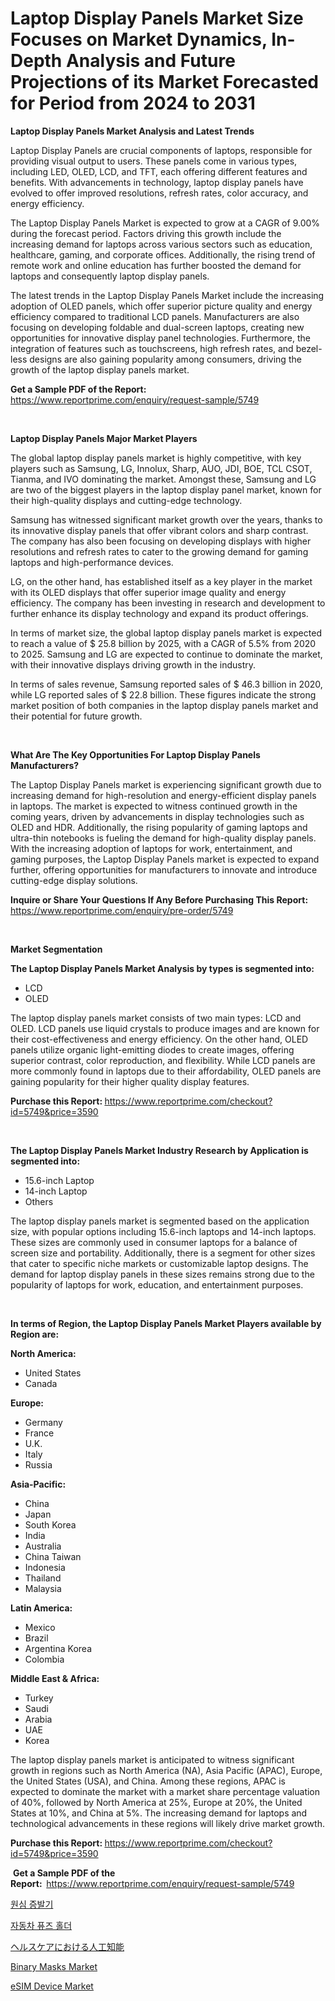 <p><h1>Laptop Display Panels Market Size Focuses on Market Dynamics, In-Depth Analysis and Future Projections of its Market Forecasted for Period from 2024 to 2031</h1></p><p><strong>Laptop Display Panels Market Analysis and Latest Trends</strong></p>
<p><p>Laptop Display Panels are crucial components of laptops, responsible for providing visual output to users. These panels come in various types, including LED, OLED, LCD, and TFT, each offering different features and benefits. With advancements in technology, laptop display panels have evolved to offer improved resolutions, refresh rates, color accuracy, and energy efficiency.</p><p>The Laptop Display Panels Market is expected to grow at a CAGR of 9.00% during the forecast period. Factors driving this growth include the increasing demand for laptops across various sectors such as education, healthcare, gaming, and corporate offices. Additionally, the rising trend of remote work and online education has further boosted the demand for laptops and consequently laptop display panels.</p><p>The latest trends in the Laptop Display Panels Market include the increasing adoption of OLED panels, which offer superior picture quality and energy efficiency compared to traditional LCD panels. Manufacturers are also focusing on developing foldable and dual-screen laptops, creating new opportunities for innovative display panel technologies. Furthermore, the integration of features such as touchscreens, high refresh rates, and bezel-less designs are also gaining popularity among consumers, driving the growth of the laptop display panels market.</p></p>
<p><strong>Get a Sample PDF of the Report:&nbsp;</strong> <a href="https://www.reportprime.com/enquiry/request-sample/5749">https://www.reportprime.com/enquiry/request-sample/5749</a></p>
<p>&nbsp;</p>
<p><strong>Laptop Display Panels Major Market Players</strong></p>
<p><p>The global laptop display panels market is highly competitive, with key players such as Samsung, LG, Innolux, Sharp, AUO, JDI, BOE, TCL CSOT, Tianma, and IVO dominating the market. Amongst these, Samsung and LG are two of the biggest players in the laptop display panel market, known for their high-quality displays and cutting-edge technology.</p><p>Samsung has witnessed significant market growth over the years, thanks to its innovative display panels that offer vibrant colors and sharp contrast. The company has also been focusing on developing displays with higher resolutions and refresh rates to cater to the growing demand for gaming laptops and high-performance devices.</p><p>LG, on the other hand, has established itself as a key player in the market with its OLED displays that offer superior image quality and energy efficiency. The company has been investing in research and development to further enhance its display technology and expand its product offerings.</p><p>In terms of market size, the global laptop display panels market is expected to reach a value of $ 25.8 billion by 2025, with a CAGR of 5.5% from 2020 to 2025. Samsung and LG are expected to continue to dominate the market, with their innovative displays driving growth in the industry.</p><p>In terms of sales revenue, Samsung reported sales of $ 46.3 billion in 2020, while LG reported sales of $ 22.8 billion. These figures indicate the strong market position of both companies in the laptop display panels market and their potential for future growth.</p></p>
<p>&nbsp;</p>
<p><strong>What Are The Key Opportunities For Laptop Display Panels Manufacturers?</strong></p>
<p><p>The Laptop Display Panels market is experiencing significant growth due to increasing demand for high-resolution and energy-efficient display panels in laptops. The market is expected to witness continued growth in the coming years, driven by advancements in display technologies such as OLED and HDR. Additionally, the rising popularity of gaming laptops and ultra-thin notebooks is fueling the demand for high-quality display panels. With the increasing adoption of laptops for work, entertainment, and gaming purposes, the Laptop Display Panels market is expected to expand further, offering opportunities for manufacturers to innovate and introduce cutting-edge display solutions.</p></p>
<p><strong>Inquire or Share Your Questions If Any Before Purchasing This Report:</strong> <a href="https://www.reportprime.com/enquiry/pre-order/5749">https://www.reportprime.com/enquiry/pre-order/5749</a></p>
<p>&nbsp;</p>
<p><strong>Market Segmentation</strong></p>
<p><strong>The Laptop Display Panels Market Analysis by types is segmented into:</strong></p>
<p><ul><li>LCD</li><li>OLED</li></ul></p>
<p><p>The laptop display panels market consists of two main types: LCD and OLED. LCD panels use liquid crystals to produce images and are known for their cost-effectiveness and energy efficiency. On the other hand, OLED panels utilize organic light-emitting diodes to create images, offering superior contrast, color reproduction, and flexibility. While LCD panels are more commonly found in laptops due to their affordability, OLED panels are gaining popularity for their higher quality display features.</p></p>
<p><strong>Purchase this Report:&nbsp;</strong><a href="https://www.reportprime.com/checkout?id=5749&price=3590">https://www.reportprime.com/checkout?id=5749&price=3590</a></p>
<p>&nbsp;</p>
<p><strong>The Laptop Display Panels Market Industry Research by Application is segmented into:</strong></p>
<p><ul><li>15.6-inch Laptop</li><li>14-inch Laptop</li><li>Others</li></ul></p>
<p><p>The laptop display panels market is segmented based on the application size, with popular options including 15.6-inch laptops and 14-inch laptops. These sizes are commonly used in consumer laptops for a balance of screen size and portability. Additionally, there is a segment for other sizes that cater to specific niche markets or customizable laptop designs. The demand for laptop display panels in these sizes remains strong due to the popularity of laptops for work, education, and entertainment purposes.</p></p>
<p>&nbsp;</p>
<p><strong>In terms of Region, the Laptop Display Panels Market Players available by Region are:</strong></p>
<p>
    <p> <strong> North America: </strong>
        <ul>
            <li>United States</li>
            <li>Canada</li>
        </ul>
        </p> 
    <p> <strong> Europe: </strong>
        <ul>
            <li>Germany</li>
            <li>France</li>
            <li>U.K.</li>
            <li>Italy</li>
            <li>Russia</li>
        </ul>
        </p> 
    <p> <strong> Asia-Pacific: </strong>
        <ul>
            <li>China</li>
            <li>Japan</li>
            <li>South Korea</li>
            <li>India</li>
            <li>Australia</li>
            <li>China Taiwan</li>
            <li>Indonesia</li>
            <li>Thailand</li>
            <li>Malaysia</li>
        </ul>
        </p> 
    <p> <strong> Latin America: </strong>
        <ul>
            <li>Mexico</li>
            <li>Brazil</li>
            <li>Argentina Korea</li>
            <li>Colombia</li>
        </ul>
        </p> 
    <p> <strong> Middle East & Africa: </strong>
        <ul>
            <li>Turkey</li>
            <li>Saudi</li>
            <li>Arabia</li>
            <li>UAE</li>
            <li>Korea</li>
        </ul>
    </p>
    </p>
<p><p>The laptop display panels market is anticipated to witness significant growth in regions such as North America (NA), Asia Pacific (APAC), Europe, the United States (USA), and China. Among these regions, APAC is expected to dominate the market with a market share percentage valuation of 40%, followed by North America at 25%, Europe at 20%, the United States at 10%, and China at 5%. The increasing demand for laptops and technological advancements in these regions will likely drive market growth.</p></p>
<p><strong>Purchase this Report: </strong><a href="https://www.reportprime.com/checkout?id=5749&price=3590">https://www.reportprime.com/checkout?id=5749&price=3590</a></p>
<p>&nbsp;<strong>Get a Sample PDF of the Report:&nbsp;&nbsp;</strong><a href="https://www.reportprime.com/enquiry/request-sample/5749">https://www.reportprime.com/enquiry/request-sample/5749</a></p>
<p><strong></strong></p>
<p><p><a href="https://medium.com/@constantinvon/%EC%9B%90%EC%8B%AC%EC%A6%9D%EB%B0%9C%EA%B8%B0-%EC%8B%9C%EC%9E%A5-%EA%B7%9C%EB%AA%A8%EB%8A%94-%EC%A0%84-%EC%84%B8%EA%B3%84-%EC%82%B0%EC%97%85%EC%97%90%EC%84%9C-%EC%B5%9C%EA%B3%A0%EC%9D%98-%EB%A7%88%EC%BC%80%ED%8C%85-%EC%B1%84%EB%84%90%EC%9D%84-%EB%B3%B4%EC%97%AC%EC%A4%8D%EB%8B%88%EB%8B%A4-0a084d3714c8">원심 증발기</a></p><p><a href="https://medium.com/@felipegrrady654556/%EC%9E%90%EB%8F%99%EC%B0%A8-%ED%93%A8%EC%A6%88-%ED%99%80%EB%8D%94-%EC%8B%9C%EC%9E%A5-%EA%B7%9C%EB%AA%A8-%EC%8B%9C%EC%9E%A5-%EC%A0%84%EB%A7%9D-%EB%B0%8F-%EC%8B%9C%EC%9E%A5-%EC%98%88%EC%B8%A1-2024-2031-1ef579710287">자동차 퓨즈 홀더</a></p><p><a href="https://medium.com/@abdielkilback/%E5%8C%BB%E7%99%82%E5%88%86%E9%87%8E%E3%81%AB%E3%81%8A%E3%81%91%E3%82%8B%E4%BA%BA%E5%B7%A5%E7%9F%A5%E8%83%BD%E3%81%AE%E5%88%86%E6%9E%90-%E3%82%B0%E3%83%AD%E3%83%BC%E3%83%90%E3%83%AB%E7%94%A3%E6%A5%AD%E3%81%AE%E5%B1%95%E6%9C%9B%E3%81%A8%E4%BA%88%E6%B8%AC-2024%E5%B9%B4%E3%81%8B%E3%82%892031%E5%B9%B4-18f6749e4372">ヘルスケアにおける人工知能</a></p><p><a href="https://github.com/bobicer/Market-Research-Report-List-2/blob/main/binary-masks-market.md">Binary Masks Market</a></p><p><a href="https://github.com/timeliteaut/Market-Research-Report-List-2/blob/main/esim-device-market.md">eSIM Device Market</a></p></p>